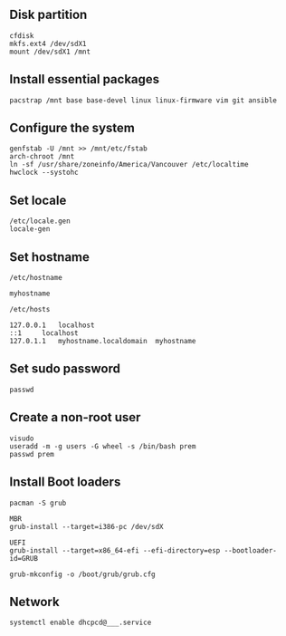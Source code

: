 ## Disk partition
```
cfdisk
mkfs.ext4 /dev/sdX1
mount /dev/sdX1 /mnt
```
## Install essential packages ##
```
pacstrap /mnt base base-devel linux linux-firmware vim git ansible
```

## Configure the system
```
genfstab -U /mnt >> /mnt/etc/fstab
arch-chroot /mnt
ln -sf /usr/share/zoneinfo/America/Vancouver /etc/localtime
hwclock --systohc
```

## Set locale
```
/etc/locale.gen
locale-gen
```

## Set hostname
```
/etc/hostname

myhostname

/etc/hosts

127.0.0.1	localhost
::1		localhost
127.0.1.1	myhostname.localdomain	myhostname
```

## Set sudo password
```
passwd
```

## Create a non-root user ##
```
visudo
useradd -m -g users -G wheel -s /bin/bash prem
passwd prem
```

## Install Boot loaders
```
pacman -S grub

MBR
grub-install --target=i386-pc /dev/sdX

UEFI
grub-install --target=x86_64-efi --efi-directory=esp --bootloader-id=GRUB

grub-mkconfig -o /boot/grub/grub.cfg
```

## Network
```
systemctl enable dhcpcd@___.service
```